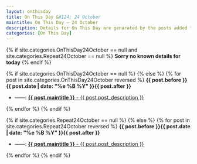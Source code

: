 ```yaml
---
layout: onthisday
title: On This Day &#124; 24 October
maintitle: On This Day — 24 October
description: Details for On This Day are genarated by the posts added to the website so the content is subject to changes/updates over time.
categories: [On This Day]
---
```


{% if site.categories.OnThisDay24October == null and site.categories.Repeat24October == null %}
<strong>Sorry no known details for today</strong>
{% endif %}

{% if site.categories.OnThisDay24October == null %}
{% else %}
{% for post in site.categories.OnThisDay24October reversed %}
<strong>{{ post.before }}{{ post.date | date: "%e %B %Y" }}{{ post.after }}</strong>
<ul>
<li> ——: <a class="{{ post.class }}" href="{{ post.url }}"><strong>{{ post.maintitle }}</strong> - {{ post.post_description }}</a></li>
</ul>
{% endfor %}
{% endif %}

{% if site.categories.Repeat24October == null %}
{% else %}
{% for post in site.categories.Repeat24October reversed %}
<strong>{{ post.before }}{{ post.date | date: "%e %B %Y" }}{{ post.after }}</strong>
<ul>
<li> ——: <a class="{{ post.class }}" href="{{ post.url }}"><strong>{{ post.maintitle }}</strong> - {{ post.post_description }}</a></li>
</ul>
{% endfor %}
{% endif %}
